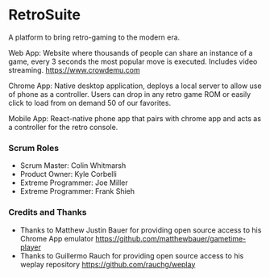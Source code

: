 # RetroSuite
A platform to bring retro-gaming to the modern era.

Web App: Website where thousands of people can share an instance of a game, every 3 seconds the most popular move is executed. Includes video streaming. https://www.crowdemu.com

Chrome App: Native desktop application, deploys a local server to allow use of phone as a controller. Users can drop in any retro game ROM or easily click to load from on demand 50 of our favorites. 

Mobile App: React-native phone app that pairs with chrome app and acts as a controller for the retro console.

### Scrum Roles
 - Scrum Master: Colin Whitmarsh
 - Product Owner: Kyle Corbelli
 - Extreme Programmer: Joe Miller
 - Extreme Programmer: Frank Shieh

### Credits and Thanks
 - Thanks to Matthew Justin Bauer for providing open source access to his Chrome App emulator https://github.com/matthewbauer/gametime-player
 - Thanks to Guillermo Rauch for providing open source access to his weplay repository https://github.com/rauchg/weplay
